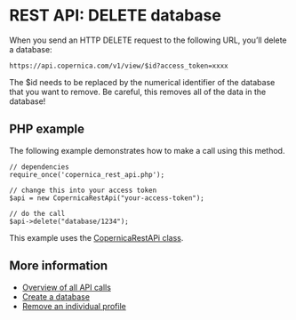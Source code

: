 # REST API: DELETE database

When you send an HTTP DELETE request to the following URL, you’ll delete 
a database:

`https://api.copernica.com/v1/view/$id?access_token=xxxx`

The $id needs to be replaced by the numerical identifier of the database
that you want to remove. Be careful, this removes all of the data in the database!

## PHP example

The following example demonstrates how to make a call using this method.

	// dependencies
	require_once('copernica_rest_api.php');

	// change this into your access token
	$api = new CopernicaRestApi("your-access-token");

	// do the call
	$api->delete("database/1234");

This example uses the [CopernicaRestAPi class](rest-php).

## More information

* [Overview of all API calls](rest-api)
* [Create a database](rest-post-database)
* [Remove an individual profile](rest-delete-profile)
